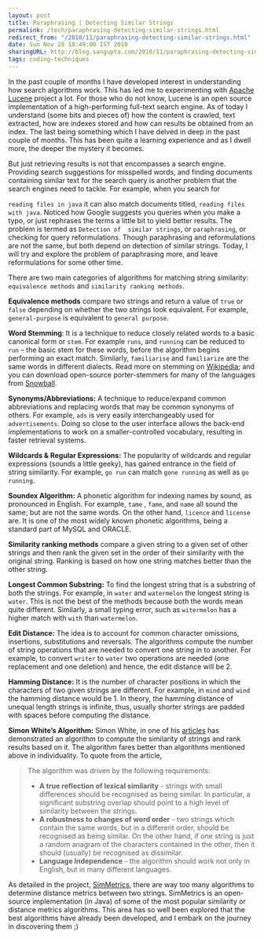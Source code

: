 ```yaml
---
layout: post
title: Paraphrasing | Detecting Similar Strings
permalink: /tech/paraphrasing-detecting-similar-strings.html
redirect_from: "/2010/11/paraphrasing-detecting-similar-strings.html"
date: Sun Nov 28 18:49:00 IST 2010
sharingURL: http://blog.sangupta.com/2010/11/paraphrasing-detecting-similar-strings.html
tags: coding-techniques
---
```


In the past couple of months I have developed interest in understanding how search 
algorithms work. This has led me to experimenting with 
<a href="http://lucene.apache.org">Apache Lucene</a> project a lot. For those who 
do not know, Lucene is an open source implementation of a high-performing full-text 
search engine. As of today I understand (some bits and pieces of) how the content is 
crawled, text extracted, how are indexes stored and how can results be obtained from 
an index. The last being something which I have delved in deep in the past couple of 
months. This has been quite a learning experience and as I dwell more, the deeper the 
mystery it becomes.

<!-- break here -->

But just retrieving results is not that encompasses a search engine. Providing search 
suggestions for misspelled words, and finding documents containing similar text for 
the search query is another problem that the search engines need to tackle. For example, 
when you search for 

`reading files in java` it can also match documents titled, `reading files with java`. 
Noticed how Google suggests you queries when you make a typo, or just rephrases the 
terms a little bit to yield better results. The problem is termed as `Detection of 
similar strings`, or `paraphrasing`, or checking for query reformulations. Though 
paraphrasing and reformulations are not the same, but both depend on detection of 
similar strings. Today, I will try and explore the problem of paraphrasing more, and 
leave reformulations for some other time.

There are two main categories of algorithms for matching string similarity: 
`equivalence methods` and `similarity ranking methods`.

**Equivalence methods** compare two strings and return a value of 
`true` or `false` depending on whether the two strings look equivalent. For example, 
`general-purpose` is equivalent to `general purpose`.

**Word Stemming**: It is a technique to reduce closely related words to a basic canonical form or 
`stem`. For example `runs`, and `running` can be reduced to `run` – the basic stem for these words, 
before the algorithm begins performing an exact match. Similarly, `familiarise` and `familiarize` 
are the same words in different dialects. Read more on stemming on 
<a href="http://en.wikipedia.org/wiki/Stemming">Wikipedia</a>; and you can download open-source 
porter-stemmers for many of the languages from 
<a href="http://snowball.tartarus.org/">Snowball</a>.

**Synonyms/Abbreviations:** A technique to reduce/expand common abbreviations and replacing
words that may be common synonyms of others. For example, `ads` is very easily interchangeably 
used for `advertisements`. Doing so close to the user interface allows the back-end 
implementations to work on a smaller-controlled vocabulary, resulting in faster retrieval 
systems.

**Wildcards & Regular Expressions:** The popularity of wildcards and regular expressions 
(sounds a little geeky), has gained entrance in the field of string similarity. For 
example, `go run` can match `gone running` as well as `go running`.

**Soundex Algorithm:** A phonetic algorithm for indexing names by sound, as pronounced in English. For example, `tame`
, `fame`, and `name` all sound the same; but are not the same words. On the other hand, 
`licence` and `license` are. It is one of the most widely known phonetic algorithms, being a standard part of MySQL and ORACLE.

**Similarity ranking methods** compare a given string to a given set of other strings and
then rank the given set in the order of their similarity with the original string. Ranking 
is based on how one string matches better than the other string.

**Longest Common Substring:** To find the longest string that is a substring of both the strings. For 
example, in `water` and `watermelon` the longest string is `water`. This is not the best of the methods 
because both the words mean quite different. Similarly, a small typing error, such as 
`witermelon` has a higher match with `with` than `watermelon`.

**Edit Distance:** The idea is to account for common character omissions, insertions, substitutions 
and reversals. The algorithms compute the number of string operations that are needed to convert one 
string in to another. For example, to convert `writer` to `water` two operations are needed (one 
replacement and one deletion) and hence, the edit distance will be 2.

**Hamming Distance:** It is the number of character positions in which the characters of two given 
strings are different. For example, in `mind` and `wind` the hamming distance would be 1. In theory, 
the hamming distance of unequal length strings is infinite, thus, usually shorter strings are padded 
with spaces before computing the distance.

**Simon White’s Algorithm:** Simon White, in one of his 
<a href="http://www.catalysoft.com/articles/StrikeAMatch.html">articles</a> has demonstrated an algorithm 
to compute the similarity of strings and rank results based on it. The algorithm fares better than 
algorithms mentioned above in individuality. To quote from the article,

>    The algorithm was driven by the following requirements:
>    
>    * **A true reflection of lexical similarity** - strings with small differences should be recognised as being similar. In particular, a significant substring overlap should point to a high level of similarity between the strings.
>	 * **A robustness to changes of word order** - two strings which contain the same words, but in a different order, should be recognised as being similar. On the other hand, if one string is just a random anagram of the characters contained in the other, then it should (usually) be recognised as dissimilar.
>    * **Language Independence** - the algorithm should work not only in English, but in many different languages.

As detailed in the project, 
<a href="http://staffwww.dcs.shef.ac.uk/people/S.Chapman/simmetrics.html">SimMetrics</a>, there 
are way too many algorithms to determine distance metrics between two strings. SimMetrics is an 
open-source implementation (in Java) of some of the most popular similarity or distance metrics 
algorithms. This area has so well been explored that the best algorithms have already been 
developed, and I embark on the journey in discovering them ;)
